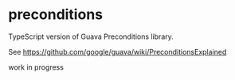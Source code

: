 # preconditions
TypeScript version of Guava Preconditions library.

See https://github.com/google/guava/wiki/PreconditionsExplained

work in progress
